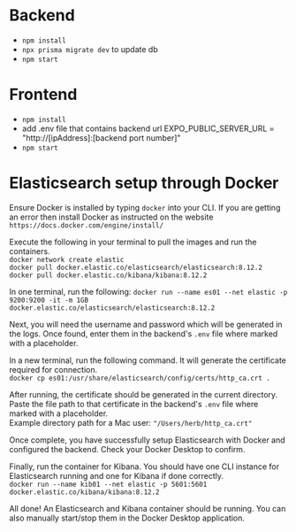 # Backend 
- `npm install`
- `npx prisma migrate dev` to update db
- `npm start`

# Frontend
- `npm install`
- add .env file that contains backend url EXPO_PUBLIC_SERVER_URL = "http://[ipAddress]:[backend port number]"
- `npm start`

# Elasticsearch setup through Docker
Ensure Docker is installed by typing `docker` into your CLI. If you are getting an error then install Docker as instructed on the website `https://docs.docker.com/engine/install/`

Execute the following in your terminal to pull the images and run the containers.  
`docker network create elastic`  
`docker pull docker.elastic.co/elasticsearch/elasticsearch:8.12.2`  
`docker pull docker.elastic.co/kibana/kibana:8.12.2`  

In one terminal, run the following:
`docker run --name es01 --net elastic -p 9200:9200 -it -m 1GB docker.elastic.co/elasticsearch/elasticsearch:8.12.2`

Next, you will need the username and password which will be generated in the logs. Once found, enter them in the backend's `.env` file where marked with a placeholder.

In a new terminal, run the following command. It will generate the certificate required for connection.  
`docker cp es01:/usr/share/elasticsearch/config/certs/http_ca.crt .`  

After running, the certificate should be generated in the current directory. Paste the file path to that certificate in the backend's `.env` file where marked with a placeholder.  
Example directory path for a Mac user: `"/Users/herb/http_ca.crt"`  

Once complete, you have successfully setup Elasticsearch with Docker and configured the backend. Check your Docker Desktop to confirm.   

Finally, run the container for Kibana. You should have one CLI instance for Elasticsearch running and one for Kibana if done correctly.   
`docker run --name kib01 --net elastic -p 5601:5601 docker.elastic.co/kibana/kibana:8.12.2`  

All done! An Elasticsearch and Kibana container should be running. You can also manually start/stop them in the Docker Desktop application.
